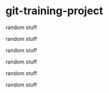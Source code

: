 # git-training-project
random stuff

random stuff

random stuff

random stuff

random stuff

random stuff
